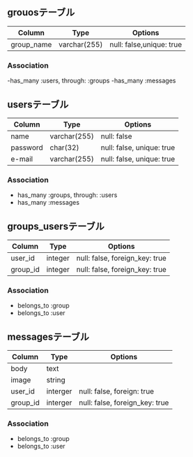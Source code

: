 ##  grouosテーブル

|Column|Type|Options|
|------|----|-------|
|group_name|varchar(255)|null:  false,unique: true|

### Association
-has_many :users, through: :groups
-has_many :messages

## usersテーブル

|Column|Type|Options|
|------|----|-------|
|name|varchar(255)|null: false|
|password|char(32)|null: false,  unique: true|
|e-mail|varchar(255)|null: false, unique: true|

### Association
- has_many  :groups,  through:  :users
- has_many  :messages


## groups_usersテーブル

|Column|Type|Options|
|------|----|-------|
|user_id|integer|null: false, foreign_key: true|
|group_id|integer|null: false, foreign_key: true|

### Association
- belongs_to :group
- belongs_to :user

##  messagesテーブル

|Column|Type|Options|
|------|----|-------|
|body|text|
|image|string|
|user_id|interger|null: false,  foreign:  true|
|group_id|interger|null:  false,  foreign_key: true|

### Association
- belongs_to :group
- belongs_to :user

